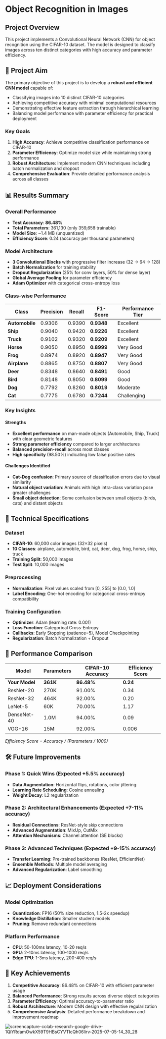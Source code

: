 # Object Recognition in Images

## Project Overview

This project implements a Convolutional Neural Network (CNN) for object recognition using the CIFAR-10 dataset. The model is designed to classify images across ten distinct categories with high accuracy and parameter efficiency.

## 🎯 Project Aim

The primary objective of this project is to develop a **robust and efficient CNN model** capable of:

- Classifying images into 10 distinct CIFAR-10 categories
- Achieving competitive accuracy with minimal computational resources
- Demonstrating effective feature extraction through hierarchical learning
- Balancing model performance with parameter efficiency for practical deployment

### Key Goals

1. **High Accuracy**: Achieve competitive classification performance on CIFAR-10
2. **Parameter Efficiency**: Optimize model size while maintaining strong performance
3. **Robust Architecture**: Implement modern CNN techniques including batch normalization and dropout
4. **Comprehensive Evaluation**: Provide detailed performance analysis across all classes

## 📊 Results Summary

### Overall Performance
- **Test Accuracy**: **86.48%**
- **Total Parameters**: 361,130 (only 359,658 trainable)
- **Model Size**: ~1.4 MB (unquantized)
- **Efficiency Score**: 0.24 (accuracy per thousand parameters)

### Model Architecture
- **3 Convolutional Blocks** with progressive filter increase (32 → 64 → 128)
- **Batch Normalization** for training stability
- **Dropout Regularization** (25% for conv layers, 50% for dense layer)
- **Global Average Pooling** for parameter efficiency
- **Adam Optimizer** with categorical cross-entropy loss

### Class-wise Performance

| Class | Precision | Recall | F1-Score | Performance Tier |
|-------|-----------|--------|----------|------------------|
| **Automobile** | 0.9306 | 0.9390 | **0.9348** | Excellent |
| **Ship** | 0.9040 | 0.9420 | **0.9226** | Excellent |
| **Truck** | 0.9102 | 0.9320 | **0.9209** | Excellent |
| **Horse** | 0.9050 | 0.8950 | **0.8999** | Very Good |
| **Frog** | 0.8974 | 0.8920 | **0.8947** | Very Good |
| **Airplane** | 0.8865 | 0.8750 | **0.8807** | Very Good |
| **Deer** | 0.8348 | 0.8640 | **0.8491** | Good |
| **Bird** | 0.8148 | 0.8050 | **0.8099** | Good |
| **Dog** | 0.7792 | 0.8260 | **0.8019** | Moderate |
| **Cat** | 0.7775 | 0.6780 | **0.7244** | Challenging |

### Key Insights

#### Strengths
- **Excellent performance** on man-made objects (Automobile, Ship, Truck) with clear geometric features
- **Strong parameter efficiency** compared to larger architectures
- **Balanced precision-recall** across most classes
- **High specificity** (98.50%) indicating low false positive rates

#### Challenges Identified
- **Cat-Dog confusion**: Primary source of classification errors due to visual similarity
- **Natural object variation**: Animals with high intra-class variation pose greater challenges
- **Small object detection**: Some confusion between small objects (birds, cats) and distant objects

## 🔧 Technical Specifications

### Dataset
- **CIFAR-10**: 60,000 color images (32×32 pixels)
- **10 Classes**: airplane, automobile, bird, cat, deer, dog, frog, horse, ship, truck
- **Training Split**: 50,000 images
- **Test Split**: 10,000 images

### Preprocessing
- **Normalization**: Pixel values scaled from [0, 255] to [0.0, 1.0]
- **Label Encoding**: One-hot encoding for categorical cross-entropy compatibility

### Training Configuration
- **Optimizer**: Adam (learning rate: 0.001)
- **Loss Function**: Categorical Cross-Entropy
- **Callbacks**: Early Stopping (patience=5), Model Checkpointing
- **Regularization**: Batch Normalization + Dropout

## 🚀 Performance Comparison

| Model | Parameters | CIFAR-10 Accuracy | Efficiency Score |
|-------|------------|-------------------|------------------|
| **Your Model** | **361K** | **86.48%** | **0.24** |
| ResNet-20 | 270K | 91.00% | 0.34 |
| ResNet-32 | 464K | 92.00% | 0.20 |
| LeNet-5 | 60K | 70.00% | 1.17 |
| DenseNet-40 | 1.0M | 94.00% | 0.09 |
| VGG-16 | 15M | 92.00% | 0.006 |

*Efficiency Score = Accuracy / (Parameters / 1000)*

## 🛠️ Future Improvements

### Phase 1: Quick Wins (Expected +5.5% accuracy)
- **Data Augmentation**: Horizontal flips, rotations, color jittering
- **Learning Rate Scheduling**: Cosine annealing
- **Weight Decay**: L2 regularization

### Phase 2: Architectural Enhancements (Expected +7-11% accuracy)
- **Residual Connections**: ResNet-style skip connections
- **Advanced Augmentation**: MixUp, CutMix
- **Attention Mechanisms**: Channel attention (SE blocks)

### Phase 3: Advanced Techniques (Expected +9-15% accuracy)
- **Transfer Learning**: Pre-trained backbones (ResNet, EfficientNet)
- **Ensemble Methods**: Multiple model averaging
- **Advanced Regularization**: Label smoothing

## 📈 Deployment Considerations

### Model Optimization
- **Quantization**: FP16 (50% size reduction, 1.5-2x speedup)
- **Knowledge Distillation**: Smaller student models
- **Pruning**: Remove redundant connections

### Platform Performance
- **CPU**: 50-100ms latency, 10-20 req/s
- **GPU**: 2-10ms latency, 100-1000 req/s
- **Edge TPU**: 1-3ms latency, 200-400 req/s

## 🎯 Key Achievements

1. **Competitive Accuracy**: 86.48% on CIFAR-10 with efficient parameter usage
2. **Balanced Performance**: Strong results across diverse object categories
3. **Parameter Efficiency**: Optimal accuracy-to-parameter ratio
4. **Robust Architecture**: Modern CNN design with effective regularization
5. **Comprehensive Analysis**: Detailed performance breakdown and improvement roadmap

![screencapture-colab-research-google-drive-1QiYRdamOwkX59T9HBsCYVTIcQh06lirv-2025-07-05-14_30_28](https://github.com/user-attachments/assets/a9acb329-5e93-4cbd-aa40-a21b4042feb1)
